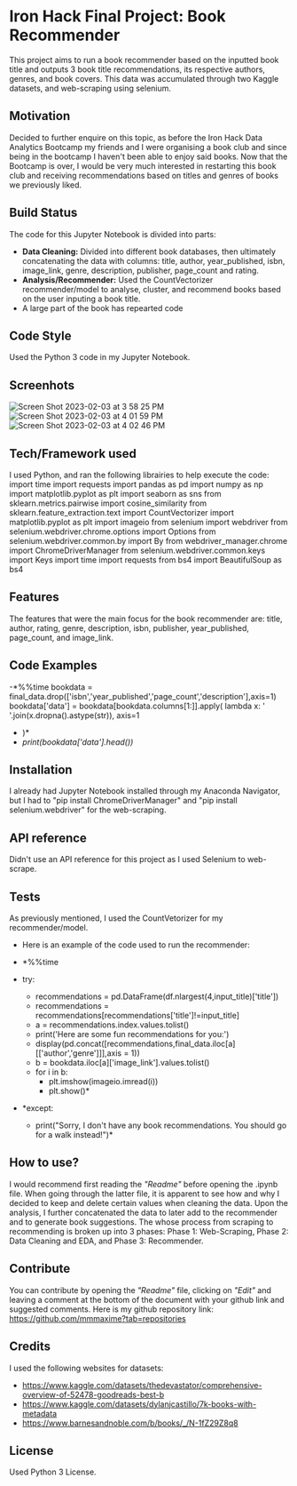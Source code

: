 # Iron Hack Final Project: Book Recommender
This project aims to run a book recommender based on the inputted book title and outputs 3 book title recommendations, its respective authors, genres, and book covers. This data was accumulated through two Kaggle datasets, and web-scraping using selenium. 

## Motivation
Decided to further enquire on this topic, as before the Iron Hack Data Analytics Bootcamp my friends and I were organising a book club and since being in the bootcamp I haven't been able to enjoy said books. Now that the Bootcamp is over, I would be very much interested in restarting this book club and receiving recommendations based on titles and genres of books we previously liked.  

## Build Status
The code for this Jupyter Notebook is divided into parts: 
  - __Data Cleaning:__ Divided into different book databases, then ultimately concatenating the data with columns: title, author, year_published, isbn,    image_link, genre, description, publisher, page_count and rating.
  - __Analysis/Recommender:__ Used the CountVectorizer recommender/model to analyse, cluster, and recommend books based on the user inputing a book title.
  - A large part of the book has repearted code

## Code Style
Used the Python 3 code in my Jupyter Notebook.

## Screenhots
![Screen Shot 2023-02-03 at 3 58 25 PM](https://user-images.githubusercontent.com/117981133/216635192-9e74001c-fca9-4a88-a20d-6aa9c48a7b32.png)
![Screen Shot 2023-02-03 at 4 01 59 PM](https://user-images.githubusercontent.com/117981133/216636080-24acca1b-ed76-4fa7-a2f7-a3c42e013907.png)
![Screen Shot 2023-02-03 at 4 02 46 PM](https://user-images.githubusercontent.com/117981133/216636282-25bb0e4d-6587-473a-afa1-a71c20431419.png)


## Tech/Framework used
I used Python, and ran the following librairies to help execute the code:
import time
import requests
import pandas as pd
import numpy as np
import matplotlib.pyplot as plt
import seaborn as sns
from sklearn.metrics.pairwise import cosine_similarity
from sklearn.feature_extraction.text import CountVectorizer
import matplotlib.pyplot as plt
import imageio
from selenium import webdriver
from selenium.webdriver.chrome.options import Options
from selenium.webdriver.common.by import By
from webdriver_manager.chrome import ChromeDriverManager
from selenium.webdriver.common.keys import Keys
import time
import requests
from bs4 import BeautifulSoup as bs4

## Features
The features that were the main focus for the book recommender are: title, author, rating, genre, description, isbn, publisher, year_published, page_count, and image_link. 

## Code Examples
-*%%time
bookdata = final_data.drop(['isbn','year_published','page_count','description'],axis=1)
bookdata['data'] = bookdata[bookdata.columns[1:]].apply(
    lambda x: ' '.join(x.dropna().astype(str)),
    axis=1
- )*
- *print(bookdata['data'].head())*

## Installation
I already had Jupyter Notebook installed through my Anaconda Navigator, but I had to "pip install ChromeDriverManager" and "pip install selenium.webdriver" for the web-scraping. 

## API reference
Didn't use an API reference for this project as I used Selenium to web-scrape. 

## Tests
As previously mentioned, I used the CountVetorizer for my recommender/model. 
- Here is an example of the code used to run the recommender:

- *%%time
- try:
    - recommendations = pd.DataFrame(df.nlargest(4,input_title)['title'])
    - recommendations = recommendations[recommendations['title']!=input_title]
    - a = recommendations.index.values.tolist()
    - print('Here are some fun recommendations for you:')
    - display(pd.concat([recommendations,final_data.iloc[a][['author','genre']]],axis = 1))
    - b = bookdata.iloc[a]['image_link'].values.tolist()
    - for i in b:
        - plt.imshow(imageio.imread(i))
        - plt.show()*
    
- *except: 
    - print("Sorry, I don't have any book recommendations. You should go for a walk instead!")*

## How to use?
I would recommend first reading the _"Readme"_ before opening the .ipynb file. When going through the latter file, it is apparent to see how and why I decided to keep and delete certain values when cleaning the data. Upon the analysis, I further concatenated the data to later add to the recommender and to generate book suggestions. The whose process from scraping to recommending is broken up into 3 phases: Phase 1: Web-Scraping, Phase 2: Data Cleaning and EDA, and Phase 3: Recommender.

## Contribute
You can contribute by opening the _"Readme"_ file, clicking on _"Edit"_ and leaving a comment at the bottom of the document with your github link and suggested comments. 
Here is my github repository link: https://github.com/mmmaxime?tab=repositories

## Credits
I used the following websites for datasets:
- https://www.kaggle.com/datasets/thedevastator/comprehensive-overview-of-52478-goodreads-best-b
- https://www.kaggle.com/datasets/dylanjcastillo/7k-books-with-metadata
- https://www.barnesandnoble.com/b/books/_/N-1fZ29Z8q8

## License
Used Python 3 License. 
